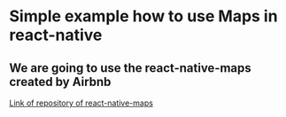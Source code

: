 # Simple example how to use Maps in react-native
## We are going to use the react-native-maps created by Airbnb
[Link of repository of react-native-maps](https://github.com/react-community/react-native-maps)

